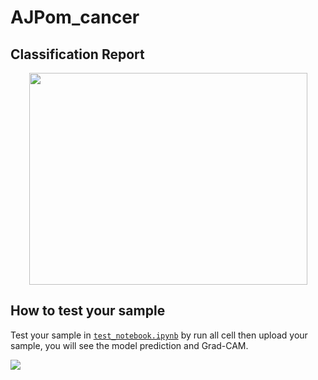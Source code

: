 # AJPom_cancer

## Classification Report
<center>
<img src="https://github.com/filmerxyz/GarbageClassification/blob/master/readme_image/image1.png" width="445" height="339 alt="centered image"/>
</center>                                                                                                                                

## How to test your sample
Test your sample in [```test_notebook.ipynb```](https://github.com/filmerxyz/GarbageClassification/blob/master/test_notebook.ipynb) by run all cell then upload your sample, you will see the model prediction and Grad-CAM.

![](https://github.com/filmerxyz/GarbageClassification/blob/master/readme_image/image2.png)
